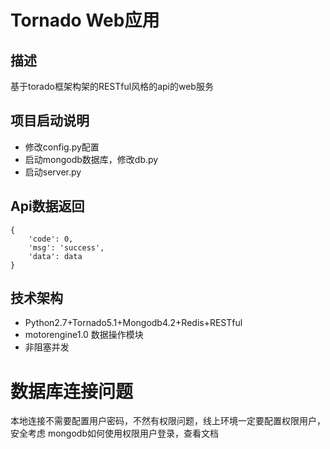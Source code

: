 # Tornado Web应用

## 描述
基于torado框架构架的RESTful风格的api的web服务

## 项目启动说明
- 修改config.py配置
- 启动mongodb数据库，修改db.py
- 启动server.py

## Api数据返回
```
{
    'code': 0,
    'msg': 'success',
    'data': data
}
```

## 技术架构
- Python2.7+Tornado5.1+Mongodb4.2+Redis+RESTful
- motorengine1.0 数据操作模块
- 非阻塞并发

# 数据库连接问题
本地连接不需要配置用户密码，不然有权限问题，线上环境一定要配置权限用户，安全考虑
mongodb如何使用权限用户登录，查看文档